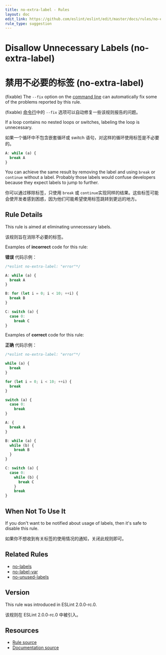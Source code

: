 ```yaml
---
title: no-extra-label - Rules
layout: doc
edit_link: https://github.com/eslint/eslint/edit/master/docs/rules/no-extra-label.md
rule_type: suggestion
---
```


<!-- Note: No pull requests accepted for this file. See README.md in the root directory for details. -->

# Disallow Unnecessary Labels (no-extra-label)

# 禁用不必要的标签 (no-extra-label)

(fixable) The `--fix` option on the [command line](../user-guide/command-line-interface#fixing-problems) can automatically fix some of the problems reported by this rule.

(fixable) [命令行](../user-guide/command-line-interface#fixing-problems)中的 `--fix` 选项可以自动修复一些该规则报告的问题。

If a loop contains no nested loops or switches, labeling the loop is unnecessary.

如果一个循环中不包含嵌套循环或 switch 语句，对这样的循环使用标签是不必要的。

```js
A: while (a) {
  break A
}
```

You can achieve the same result by removing the label and using `break` or `continue` without a label.
Probably those labels would confuse developers because they expect labels to jump to further.

你可以通过移除标签，只使用 `break` 或 `continue`实现同样的结果。这些标签可能会使开发者感到困惑，因为他们可能希望使用标签跳转到更远的地方。

## Rule Details

This rule is aimed at eliminating unnecessary labels.

该规则旨在消除不必要的标签。

Examples of **incorrect** code for this rule:

**错误** 代码示例：

```js
/*eslint no-extra-label: "error"*/

A: while (a) {
  break A
}

B: for (let i = 0; i < 10; ++i) {
  break B
}

C: switch (a) {
  case 0:
    break C
}
```

Examples of **correct** code for this rule:

**正确** 代码示例：

```js
/*eslint no-extra-label: "error"*/

while (a) {
  break
}

for (let i = 0; i < 10; ++i) {
  break
}

switch (a) {
  case 0:
    break
}

A: {
  break A
}

B: while (a) {
  while (b) {
    break B
  }
}

C: switch (a) {
  case 0:
    while (b) {
      break C
    }
    break
}
```

## When Not To Use It

If you don't want to be notified about usage of labels, then it's safe to disable this rule.

如果你不想收到有关标签的使用情况的通知，关闭此规则即可。

## Related Rules

- [no-labels](https://cn.eslint.org/docs/rules/no-labels)
- [no-label-var](https://cn.eslint.org/docs/rules/no-label-var)
- [no-unused-labels](https://cn.eslint.org/docs/rules/no-unused-labels)

## Version

This rule was introduced in ESLint 2.0.0-rc.0.

该规则在 ESLint 2.0.0-rc.0 中被引入。

## Resources

- [Rule source](https://github.com/eslint/eslint/tree/master/lib/rules/no-extra-label.js)
- [Documentation source](https://github.com/eslint/eslint/tree/master/docs/rules/no-extra-label.md)
